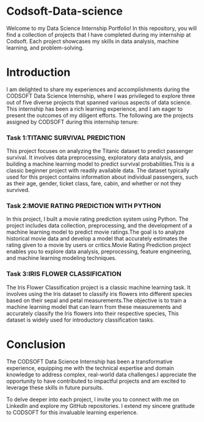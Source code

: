 # Codsoft-Data-science
Welcome to my Data Science Internship Portfolio! In this repository, you will find a collection of projects that I have completed during my internship at Codsoft. Each project showcases my skills in data analysis, machine learning, and problem-solving.

<h1>Introduction</h1>

I am delighted to share my experiences and accomplishments during the CODSOFT Data Science Internship, where I was privileged to explore three out of five diverse projects that spanned various aspects of data science. This internship has been a rich learning experience, and I am eager to present the outcomes of my diligent efforts. The following are the projects assigned by CODSOFT during this internship tenure:

<h3>Task 1:TITANIC SURVIVAL PREDICTION</h3>
      
This project focuses on analyzing the Titanic dataset to predict passenger survival. It involves data preprocessing, exploratory data analysis, and building a machine learning model to predict survival probabilities.This is a classic beginner project with readily available data. The dataset typically used for this project contains information about individual passengers, such as their age, gender, ticket class, fare, cabin, and whether or not they survived.
      
<h3>Task 2:MOVIE RATING PREDICTION WITH PYTHON</h3>
      
In this project, I built a movie rating prediction system using Python. The project includes data collection, preprocessing, and the development of a machine learning model to predict movie ratings.The goal is to analyze historical movie data and develop a model that accurately estimates the rating given to a movie by users or critics.Movie Rating Prediction project enables you to explore data analysis, preprocessing, feature engineering, and machine learning modeling techniques.
      
<h3>Task 3:IRIS FLOWER CLASSIFICATION</h3>
      
The Iris Flower Classification project is a classic machine learning task. It involves using the Iris dataset to classify iris flowers into different species based on their sepal and petal measurements.The objective is to train a machine learning model that can learn from these measurements and accurately classify the Iris flowers into their respective species, This dataset is widely used for introductory classification tasks.

<h1>Conclusion</h1>

The CODSOFT Data Science Internship has been a transformative experience, equipping me with the technical expertise and domain knowledge to address complex, real-world data challenges.I appreciate the opportunity to have contributed to impactful projects and am excited to leverage these skills in future pursuits.

To delve deeper into each project, I invite you to connect with me on LinkedIn and explore my GitHub repositories. I extend my sincere gratitude to CODSOFT for this invaluable learning experience. 
